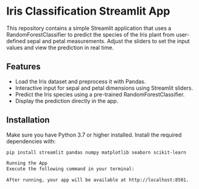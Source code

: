 # Iris Classification Streamlit App

This repository contains a simple Streamlit application that uses a RandomForestClassifier to predict the species of the Iris plant from user-defined sepal and petal measurements. Adjust the sliders to set the input values and view the prediction in real time.

## Features

- Load the Iris dataset and preprocess it with Pandas.
- Interactive input for sepal and petal dimensions using Streamlit sliders.
- Predict the Iris species using a pre-trained RandomForestClassifier.
- Display the prediction directly in the app.

## Installation

Make sure you have Python 3.7 or higher installed. Install the required dependencies with:

```bash
pip install streamlit pandas numpy matplotlib seaborn scikit-learn

Running the App
Execute the following command in your terminal:

After running, your app will be available at http://localhost:8501.
